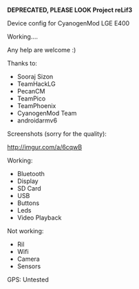 **DEPRECATED, PLEASE LOOK Project reLif3**

Device config for CyanogenMod LGE E400

Working.... 

Any help are welcome :)

Thanks to:
- Sooraj Sizon
- TeamHackLG
- PecanCM
- TeamPico
- TeamPhoenix
- CyanogenMod Team
- androidarmv6

Screenshots (sorry for the quality):

http://imgur.com/a/6cqwB

Working:
- Bluetooth
- Display
- SD Card
- USB
- Buttons
- Leds
- Video Playback

Not working:
- Ril
- Wifi
- Camera
- Sensors

GPS: Untested
